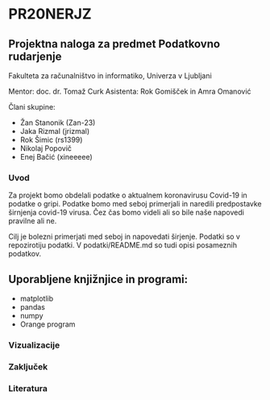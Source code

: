 # PR20NERJZ
## Projektna naloga za predmet Podatkovno rudarjenje
Fakulteta za računalništvo in informatiko, Univerza v Ljubljani

Mentor: doc. dr. Tomaž Curk 
Asistenta: Rok Gomišček in Amra Omanović 

Člani skupine:
- Žan Stanonik (Zan-23)
- Jaka Rizmal (jrizmal)
- Rok Šimic (rs1399)
- Nikolaj Popovič 
- Enej Bačić (xineeeee)

### Uvod

Za projekt bomo obdelali podatke o aktualnem koronavirusu Covid-19 in podatke o gripi. Podatke bomo med seboj primerjali in naredili predpostavke širnjenja covid-19 virusa. Čez čas bomo videli ali so bile naše napovedi pravilne ali ne. 

Cilj je bolezni primerjati med seboj in napovedati širjenje. Podatki so v repozirotiju podatki. V podatki/README.md so tudi opisi posameznih podatkov. 
## Uporabljene knjižnjice in programi:
- matplotlib
- pandas
- numpy
- Orange program

### Vizualizacije

### Zaključek

### Literatura


